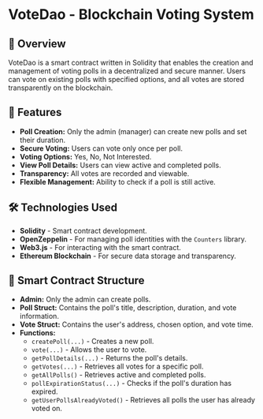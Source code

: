 # VoteDao - Blockchain Voting System

## 📌 Overview
VoteDao is a smart contract written in Solidity that enables the creation and management of voting polls in a decentralized and secure manner. Users can vote on existing polls with specified options, and all votes are stored transparently on the blockchain.

## 🚀 Features
- **Poll Creation:** Only the admin (manager) can create new polls and set their duration.  
- **Secure Voting:** Users can vote only once per poll.  
- **Voting Options:** Yes, No, Not Interested.  
- **View Poll Details:** Users can view active and completed polls.  
- **Transparency:** All votes are recorded and viewable.  
- **Flexible Management:** Ability to check if a poll is still active.

## 🛠️ Technologies Used
- **Solidity** - Smart contract development.  
- **OpenZeppelin** - For managing poll identities with the `Counters` library.  
- **Web3.js** - For interacting with the smart contract.  
- **Ethereum Blockchain** - For secure data storage and transparency.

## 📜 Smart Contract Structure
- **Admin:** Only the admin can create polls.  
- **Poll Struct:** Contains the poll's title, description, duration, and vote information.  
- **Vote Struct:** Contains the user's address, chosen option, and vote time.  
- **Functions:**  
  - `createPoll(...)` - Creates a new poll.  
  - `vote(...)` - Allows the user to vote.  
  - `getPollDetails(...)` - Returns the poll's details.  
  - `getVotes(...)` - Retrieves all votes for a specific poll.  
  - `getAllPolls()` - Retrieves active and completed polls.  
  - `pollExpirationStatus(...)` - Checks if the poll's duration has expired.  
  - `getUserPollsAlreadyVoted()` - Retrieves all polls the user has already voted on.
